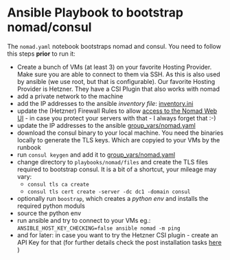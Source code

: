 # Ansible Playbook to bootstrap nomad/consul

The `nomad.yaml` notebook bootstraps nomad and consul. You need to follow this steps **prior**
to run it:

- Create a bunch of VMs (at least 3) on your favorite Hosting Provider. Make sure you are
able to connect to them via SSH. As this is also used by ansible (we use root, but that
is configurable). Our favorite Hosting Provider is Hetzner. They have a CSI Plugin that also
works with nomad
- add a private network to the machine
- add the IP addresses to the ansible _inventory file_: [inventory.ini](../../inventory.ini)
- update the (Hetzner) Firewall Rules to allow [access to the Nomad Web UI](https://developer.hashicorp.com/nomad/tutorials/web-ui/web-ui-access) - in case you protect your servers with that - I always forget that :-)
- update the IP addresses to the ansible [group_vars/nomad.yaml](../../playbooks/group_vars/nomad.yaml)
- download the consul binary to your local machine. You need the binaries locally to generate the TLS keys. Which are copyied to your VMs by the runbook
- run `consul keygen` and add it to [group_vars/nomad.yaml](../../playbooks/group_vars/nomad.yaml)
- change directory to `playbooks/nomad/files` and create the TLS files required to bootstrap
consul. It is a bit of a shortcut, your mileage may vary:
    - `consul tls ca create`
    - `consul tls cert create -server -dc dc1 -domain consul`
- optionally run `boostrap`, which creates a _python env_ and installs the required python moduls
- source the python env
- run ansible and try to connect to your VMs eg.: `ANSIBLE_HOST_KEY_CHECKING=false ansible nomad -m ping`
- and for later: in case you want to try the Hetzner CSI plugin - create an API Key for that (for further details check the post installation tasks [here](../../nomad-consul-on-hetzner/README.md) )
